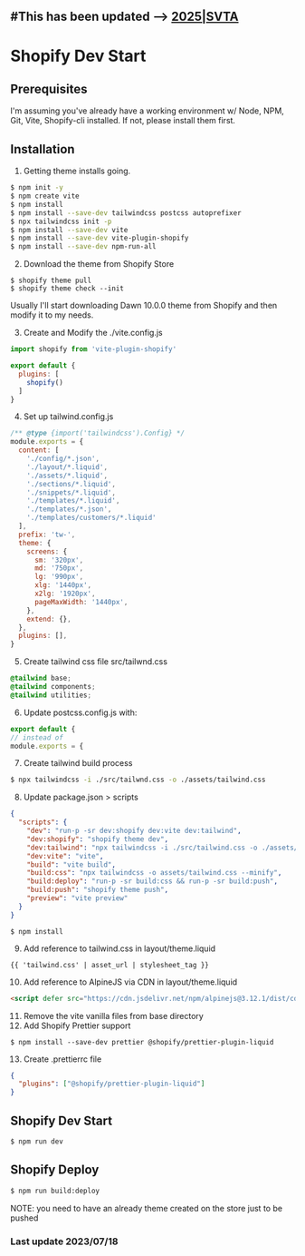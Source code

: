 #This has been updated --> [2025|SVTA](https://github.com/taftera/2025-vta)
----
# Shopify Dev Start

## Prerequisites
I'm assuming you've already have a working environment w/ Node, NPM, Git, Vite, Shopify-cli installed. 
If not, please install them first.

## Installation
1. Getting theme installs going.
```sh
$ npm init -y
$ npm create vite
$ npm install
$ npm install --save-dev tailwindcss postcss autoprefixer
$ npx tailwindcss init -p
$ npm install --save-dev vite
$ npm install --save-dev vite-plugin-shopify
$ npm install --save-dev npm-run-all
```
2. Download the theme from Shopify Store
```
$ shopify theme pull
$ shopify theme check --init
```
Usually I'll start downloading Dawn 10.0.0 theme from Shopify and then modify it to my needs.

3. Create and Modify the ./vite.config.js
```js
import shopify from 'vite-plugin-shopify'

export default {
  plugins: [
    shopify()
  ]
}
```
4. Set up tailwind.config.js
```js
/** @type {import('tailwindcss').Config} */
module.exports = {
  content: [
    './config/*.json',
    './layout/*.liquid',
    './assets/*.liquid',
    './sections/*.liquid',
    './snippets/*.liquid',
    './templates/*.liquid',
    './templates/*.json',
    './templates/customers/*.liquid'
  ],
  prefix: 'tw-',
  theme: {
    screens: {
      sm: '320px',
      md: '750px',
      lg: '990px',
      xlg: '1440px',
      x2lg: '1920px',
      pageMaxWidth: '1440px',
    },
    extend: {},
  },
  plugins: [],
}
```
5. Create tailwind css file src/tailwnd.css
```css
@tailwind base;
@tailwind components;
@tailwind utilities;
```
6. Update postcss.config.js with:
```javascript
export default {
// instead of 
module.exports = {
```
7. Create tailwind build process
```sh
$ npx tailwindcss -i ./src/tailwnd.css -o ./assets/tailwind.css
```
8. Update package.json > scripts
```json
{
  "scripts": {
    "dev": "run-p -sr dev:shopify dev:vite dev:tailwind",
    "dev:shopify": "shopify theme dev", 
    "dev:tailwind": "npx tailwindcss -i ./src/tailwind.css -o ./assets/tailwind.css --watch",
    "dev:vite": "vite", 
    "build": "vite build",
    "build:css": "npx tailwindcss -o assets/tailwind.css --minify",
    "build:deploy": "run-p -sr build:css && run-p -sr build:push",
    "build:push": "shopify theme push",
    "preview": "vite preview"
  }
}
```
```ssh
$ npm install
```
9. Add reference to tailwind.css in layout/theme.liquid
```liquid
{{ 'tailwind.css' | asset_url | stylesheet_tag }}
```
10. Add reference to AlpineJS via CDN in layout/theme.liquid
```html
<script defer src="https://cdn.jsdelivr.net/npm/alpinejs@3.12.1/dist/cdn.min.js"></script>
```
11. Remove the vite vanilla files from base directory
12. Add Shopify Prettier support
```ssh
$ npm install --save-dev prettier @shopify/prettier-plugin-liquid
```
13. Create .prettierrc file
```json
{
  "plugins": ["@shopify/prettier-plugin-liquid"]
}
```

## Shopify Dev Start
```sh
$ npm run dev
```
## Shopify Deploy
```sh
$ npm run build:deploy
```
NOTE: you need to have an already theme created on the store just to be pushed

### Last update 2023/07/18
